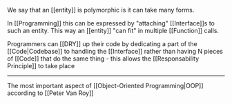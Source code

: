 We say that an [[entity]] is polymorphic is it can take many forms.

In [[Programming]] this can be expressed by "attaching" [[Interface]]s to such an entity. This way an [[entity]] "can fit" in multiple [[Function]] calls.

Programmers can [[DRY]] up their code by dedicating a part of the [[Code|Codebase]] to handling the [[Interface]] rather than having N pieces of [[Code]] that do the same thing - this allows the [[Responsability Principle]] to take place

---

The most important aspect of [[Object-Oriented Programming|OOP]] according to [[Peter Van Roy]]
